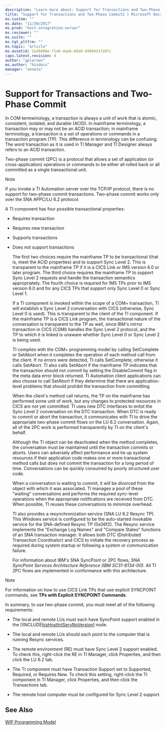 ```yaml
---
description: "Learn more about: Support for Transactions and Two-Phase Commit"
title: "Support for Transactions and Two-Phase Commit2 | Microsoft Docs"
ms.custom: ""
ms.date: "11/30/2017"
ms.prod: "host-integration-server"
ms.reviewer: ""
ms.suite: ""
ms.tgt_pltfrm: ""
ms.topic: "article"
ms.assetid: 2ad9480e-f1a6-4ae6-8da0-d4904d1fa87c
caps.latest.revision: 4
author: "gplarsen"
ms.author: "hisdocs"
manager: "anneta"
---
```

# Support for Transactions and Two-Phase Commit
In COM termwinology, a transaction is always a unit of work that is atomic, consistent, isolated, and durable (ACID). In mainframe terminology, a transaction may or may not be an ACID transaction; in mainframe terminology, a transaction is a set of operations or commands in a transaction program (TP). This difference in terminology can be confusing. The word transaction as it is used in TI Manager and TI Designer always refers to an ACID transaction.  
  
 Two-phase commit (2PC) is a protocol that allows a set of application (or cross-application) operations or commands to be either all rolled back or all committed as a single transactional unit.  
  
> [!NOTE]
>  If you invoke a TI Automation server over the TCP/IP protocol, there is no support for two-phase commit transactions. Two-phase commit works only over the SNA APPC/LU 6.2 protocol.  
  
 A TI component has four possible transactional properties:  
  
- Requires transaction  
  
- Requires new transaction  
  
- Supports transactions  
  
- Does not support transactions  
  
  The first two choices require the mainframe TP to be transactional (that is, meet the ACID properties) and to support Sync Level 2. This is transparent to the mainframe TP if it is a CICS Link or IMS version 6.0 or later program. The third choice requires the mainframe TP to support Sync Level 2 requests and handle the transaction semantics appropriately. The fourth choice is required for IMS TPs prior to IMS version 6.0 and for any CICS TPs that support only Sync Level 0 or Sync Level 1.  
  
  If a TI component is invoked within the scope of a COM+ transaction, TI will establish a Sync Level 2 conversation with CICS (otherwise, Sync Level 0 is used). This is transparent to the client of the TI component. If the mainframe TP is a CICS Link program, the transactional nature of the conversation is transparent to the TP as well, since IBM's mirror transaction in CICS (CSMI) handles the Sync Level 2 protocol, and the TP to which it is linked is unaware whether Sync Level 0 or Sync Level 2 is being used.  
  
  TI complies with the COM+ programming model by calling SetComplete or SetAbort when it completes the operation of each method call from the client. If no errors were detected, TI calls SetComplete; otherwise it calls SetAbort. TI also calls SetAbort if the mainframe TP indicates that the transaction should not commit by setting the DisableCommit flag in the meta data error block returned. TI Automation client applications can also choose to call SetAbort if they determine that there are application-level problems that should prohibit the transaction from committing.  
  
  When the client's method call returns, the TP on the mainframe has performed some unit of work, but any changes to protected resources in CICS are not yet committed. TI uses new DTC interfaces to enlist the Sync Level 2 conversation on the DTC transaction. When DTC is ready to commit or abort the transaction, it communicates with TI to drive the appropriate two-phase commit flows on the LU 6.2 conversation. Again, all of the 2PC work is performed transparently by TI on the client's behalf.  
  
  Although the TI object can be deactivated when the method completes, the conversation must be maintained until the transaction commits or aborts. Users can adversely affect performance and tie up system resources if their application code makes one or more transactional method calls but does not commit the transaction for a long period of time. Conversations can be quickly consumed by poorly structured user code.  
  
  When a conversation is waiting to commit, it will be divorced from the object with which it was associated. TI manages a pool of these "waiting" conversations and performs the required sync-level operations when the appropriate notifications are received from DTC. When possible, TI reuses these conversations to minimize overhead.  
  
  TI also provides a resynchronization service (SNA LU 6.2 Resync TP). This Windows service is configured to be the auto-started invokable service for the SNA-defined Resync TP (0x06f2). The Resync service implements the "Exchange Log Names" and "Compare States" functions of an SNA transaction manager. It allows both DTC (Distributed Transaction Coordinator) and CICS to initiate the recovery process as required during system startup or following a system or communication failure.  
  
  For information about IBM's SNA SyncPoint or 2PC flows, *SNA SyncPoint Services Architecture Reference (IBM SC31-8134-00)*. All TI 2PC flows are implemented in conformance with this architecture.  
  
> [!NOTE]
>  For information on how to use CICS Link TPs that use explicit SYNCPOINT commands, see **TPs with Explicit SYNCPOINT Commands**.  
  
 In summary, to use two-phase commit, you must meet all of the following requirements:  
  
- The local and remote LUs must each have SyncPoint support enabled in the [!INCLUDE[hisHostIntServNoVersion](../includes/hishostintservnoversion-md.md)] node.  
  
- The local and remote LUs should each point to the computer that is running Resync services.  
  
- The remote environment (RE) must have Sync Level 2 support enabled. To check this, right-click the RE in TI Manager, click Properties, and then click the LU 6.2 tab.  
  
- The TI component must have Transaction Support set to Supported, Required, or Requires New. To check this setting, right-click the TI component in TI Manager, click Properties, and then click the Transactions tab.  
  
- The remote host computer must be configured for Sync Level 2 support.  
  
## See Also  
 [WIP Programming Model](../core/wip-programming-model2.md)
